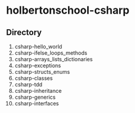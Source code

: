 # holbertonschool-csharp
## Directory
1) csharp-hello_world
2) csharp-ifelse_loops_methods
3) csharp-arrays_lists_dictionaries
4) csharp-exceptions
5) csharp-structs_enums
6) csharp-classes
7) csharp-tdd
8) csharp-inheritance
9) csharp-generics
10) csharp-interfaces
